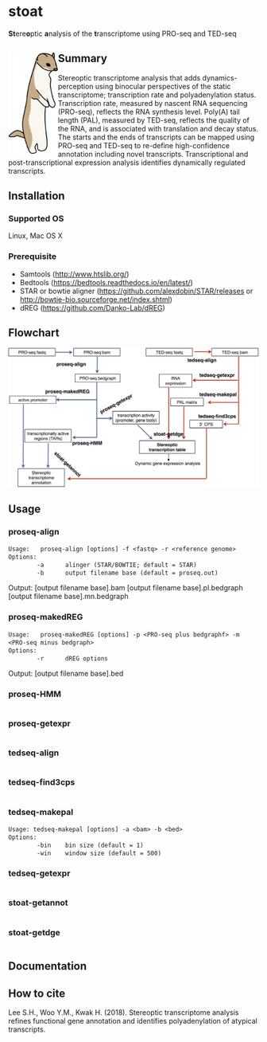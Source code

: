 # stoat
**St**ere**o**ptic **a**nalysis of the **t**ranscriptome using PRO-seq and TED-seq

## Summary <img src="img/stoat.png" alt="drawing" width="100" align="left"/>
Stereoptic transcriptome analysis that adds dynamics-perception using binocular perspectives of the static transcriptome; transcription rate and polyadenylation status. Transcription rate, measured by nascent RNA sequencing (PRO-seq), reflects the RNA synthesis level. Poly(A) tail length (PAL), measured by TED-seq, reflects the quality of the RNA, and is associated with translation and decay status. The starts and the ends of transcripts can be mapped using PRO-seq and TED-seq to re-define high-confidence annotation including novel transcripts. Transcriptional and post-transcriptional expression analysis identifies dynamically regulated transcripts.

## Installation

### Supported OS
Linux, Mac OS X

### Prerequisite
* Samtools (http://www.htslib.org/)
* Bedtools (https://bedtools.readthedocs.io/en/latest/)
* STAR or bowtie aligner (https://github.com/alexdobin/STAR/releases or http://bowtie-bio.sourceforge.net/index.shtml)
* dREG (https://github.com/Danko-Lab/dREG)

## Flowchart
<img src="img/STOAT-FLOWCHART.png" alt="drawing" width="800" />

## Usage

### proseq-align
```
Usage:   proseq-align [options] -f <fastq> -r <reference genome>
Options:
        -a      alinger (STAR/BOWTIE; default = STAR)
        -b      output filename base (default = proseq.out)
```
Output:  [output filename base].bam
         [output filename base].pl.bedgraph 
         [output filename base].mn.bedgraph
         
### proseq-makedREG
```
Usage:   proseq-makedREG [options] -p <PRO-seq plus bedgraphf> -m <PRO-seq minus bedgraph>
Options:
        -r      dREG options
```
Output:  [output filename base].bed
### proseq-HMM
```
```
### proseq-getexpr
```
```
### tedseq-align
```
```
### tedseq-find3cps
```
```
### tedseq-makepal 
```
Usage: tedseq-makepal [options] -a <bam> -b <bed>
Options:
        -bin    bin size (default = 1)
        -win    window size (default = 500)
```
### tedseq-getexpr
```
```
### stoat-getannot
```
```
### stoat-getdge
```
```

## Documentation

## How to cite
Lee S.H., Woo Y.M., Kwak H. (2018). Stereoptic transcriptome analysis refines functional gene annotation and identifies polyadenylation of atypical transcripts.
